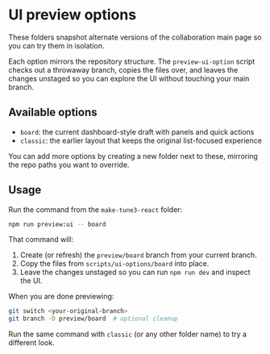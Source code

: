 # UI preview options

These folders snapshot alternate versions of the collaboration main page so you can try them in isolation.

Each option mirrors the repository structure. The `preview-ui-option` script checks out a throwaway branch, copies the files over, and leaves the changes unstaged so you can explore the UI without touching your main branch.

## Available options

- `board`: the current dashboard-style draft with panels and quick actions
- `classic`: the earlier layout that keeps the original list-focused experience

You can add more options by creating a new folder next to these, mirroring the repo paths you want to override.

## Usage

Run the command from the `make-tune3-react` folder:

```bash
npm run preview:ui -- board
```

That command will:

1. Create (or refresh) the `preview/board` branch from your current branch.
2. Copy the files from `scripts/ui-options/board` into place.
3. Leave the changes unstaged so you can run `npm run dev` and inspect the UI.

When you are done previewing:

```bash
git switch <your-original-branch>
git branch -D preview/board  # optional cleanup
```

Run the same command with `classic` (or any other folder name) to try a different look.
